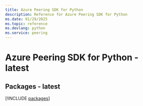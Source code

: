 ```yaml
---
title: Azure Peering SDK for Python
description: Reference for Azure Peering SDK for Python
ms.date: 01/29/2025
ms.topic: reference
ms.devlang: python
ms.service: peering
---
```

# Azure Peering SDK for Python - latest
## Packages - latest
[!INCLUDE [packages](peering-index.md)]